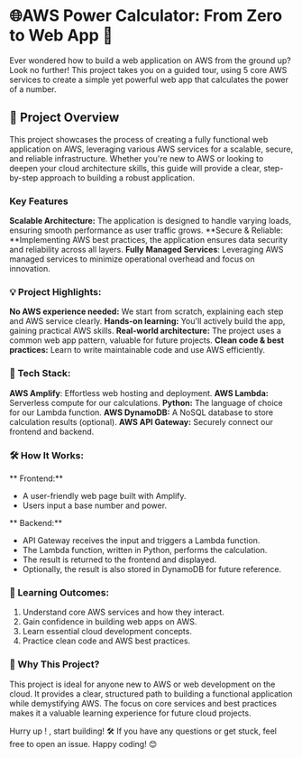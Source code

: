 # 🌐AWS Power Calculator: From Zero to Web App 🚀
Ever wondered how to build a web application on AWS from the ground up? Look no further! This project takes you on a guided tour, using 5 core AWS services to create a simple yet powerful web app that calculates the power of a number.

## 🚀 Project Overview
This project showcases the process of creating a fully functional web application on AWS, leveraging various AWS services for a scalable, secure, and reliable infrastructure. Whether you're new to AWS or looking to deepen your cloud architecture skills, this guide will provide a clear, step-by-step approach to building a robust application.

### Key Features
**Scalable Architecture:** The application is designed to handle varying loads, ensuring smooth performance as user traffic grows.
**Secure & Reliable: **Implementing AWS best practices, the application ensures data security and reliability across all layers.
**Fully Managed Services**: Leveraging AWS managed services to minimize operational overhead and focus on innovation.

### 💡 Project Highlights:
**No AWS experience needed:** We start from scratch, explaining each step and AWS service clearly.
**Hands-on learning:** You'll actively build the app, gaining practical AWS skills.
**Real-world architecture:** The project uses a common web app pattern, valuable for future projects.
**Clean code & best practices:** Learn to write maintainable code and use AWS efficiently.

### 🚀 Tech Stack:
**AWS Amplify**: Effortless web hosting and deployment.
**AWS Lambda:** Serverless compute for our calculations.
**Python:** The language of choice for our Lambda function.
**AWS DynamoDB:** A NoSQL database to store calculation results (optional).
**AWS API Gateway:** Securely connect our frontend and backend.
### 🛠️ How It Works:
** Frontend:**
- A user-friendly web page built with Amplify.
- Users input a base number and power.

** Backend:**
- API Gateway receives the input and triggers a Lambda function.
- The Lambda function, written in Python, performs the calculation.
- The result is returned to the frontend and displayed.
- Optionally, the result is also stored in DynamoDB for future reference.


### 🎯 Learning Outcomes:
1. Understand core AWS services and how they interact.
2. Gain confidence in building web apps on AWS.
3. Learn essential cloud development concepts.
4. Practice clean code and AWS best practices.

### 🤔 Why This Project?
This project is ideal for anyone new to AWS or web development on the cloud. It provides a clear, structured path to building a functional application while demystifying AWS. The focus on core services and best practices makes it a valuable learning experience for future cloud projects.

Hurry up ! , start building! 🛠️ If you have any questions or get stuck, feel free to open an issue. Happy coding! 😊

